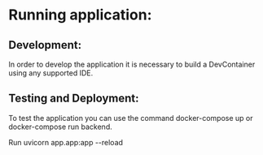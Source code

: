 # Running application:
## Development:
In order to develop the application it is necessary to build a DevContainer using any supported IDE.

## Testing and Deployment:
To test the application you can use the command docker-compose up or docker-compose run backend.

Run uvicorn app.app:app --reload